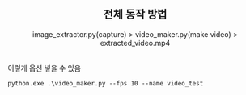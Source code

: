 <h2 align="middle" >
전체 동작 방법
</h2>
<div align="middle" >
image_extractor.py(capture) > video_maker.py(make video) > extracted_video.mp4
</div><br>

이렇게 옵션 넣을 수 있음

~~~
python.exe .\video_maker.py --fps 10 --name video_test
~~~